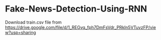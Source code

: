 # Fake-News-Detection-Using-RNN
Download train.csv file from https://drive.google.com/file/d/1_REGvq_fph7DmFsVdr_PRkIn5VTuvzFP/view?usp=sharing
